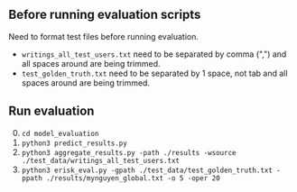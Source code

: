 ## Before running evaluation scripts

Need to format test files before running evaluation.

-   `writings_all_test_users.txt` need to be separated by comma (",") and all spaces around are being trimmed.
-   `test_golden_truth.txt` need to be separated by 1 space, not tab and all spaces around are being trimmed.

## Run evaluation

0. `cd model_evaluation`
1. `python3 predict_results.py`
2. `python3 aggregate_results.py -path ./results -wsource ./test_data/writings_all_test_users.txt`
3. `python3 erisk_eval.py -gpath ./test_data/test_golden_truth.txt -ppath ./results/mynguyen_global.txt -o 5 -oper 20`

